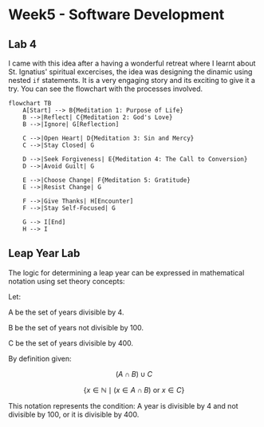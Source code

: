 # Week5 - Software Development

## Lab 4

I came with this idea after a having a wonderful retreat where I learnt about St. Ignatius' spiritual excercises, the idea was designing the dinamic using nested `if` statements. It is a very engaging story and its exciting to give it a try. You can see the flowchart with the processes involved.


```mermaid
flowchart TB
    A[Start] --> B{Meditation 1: Purpose of Life}
    B -->|Reflect| C{Meditation 2: God's Love}
    B -->|Ignore| G[Reflection]

    C -->|Open Heart| D{Meditation 3: Sin and Mercy}
    C -->|Stay Closed| G

    D -->|Seek Forgiveness| E{Meditation 4: The Call to Conversion}
    D -->|Avoid Guilt| G

    E -->|Choose Change| F{Meditation 5: Gratitude}
    E -->|Resist Change| G

    F -->|Give Thanks| H[Encounter]
    F -->|Stay Self-Focused| G 

    G --> I[End]
    H --> I
```

## Leap Year Lab

The logic for determining a leap year can be expressed in mathematical notation using set theory concepts:

Let:

A be the set of years divisible by 4.

B be the set of years not divisible by 100.

C be the set of years divisible by 400.

By definition given:

$$(A \cap B) \cup C$$

$$\{ x \in \mathbb{N} \mid (x \in A \cap B) \ \text{or} \ x \in C \}$$


This notation represents the condition: A year is divisible by 4 and not divisible by 100, or it is divisible by 400.
